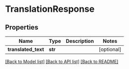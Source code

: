# TranslationResponse

## Properties
Name | Type | Description | Notes
------------ | ------------- | ------------- | -------------
**translated_text** | **str** |  | [optional] 

[[Back to Model list]](../README.md#documentation-for-models) [[Back to API list]](../README.md#documentation-for-api-endpoints) [[Back to README]](../README.md)

